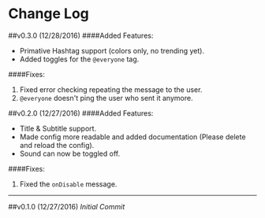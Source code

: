 Change Log
===

##v0.3.0 (12/28/2016)
####Added Features:
* Primative Hashtag support (colors only, no trending yet).
* Added toggles for the `@everyone` tag.

####Fixes:
1. Fixed error checking repeating the message to the user.
2. `@everyone` doesn't ping the user who sent it anymore.

##v0.2.0 (12/27/2016)
####Added Features:
* Title & Subtitle support.
* Made config more readable and added documentation (Please delete and reload the config).
* Sound can now be toggled off.

####Fixes:
1. Fixed the `onDisable` message.

---

##v0.1.0 (12/27/2016)
*Initial Commit*
